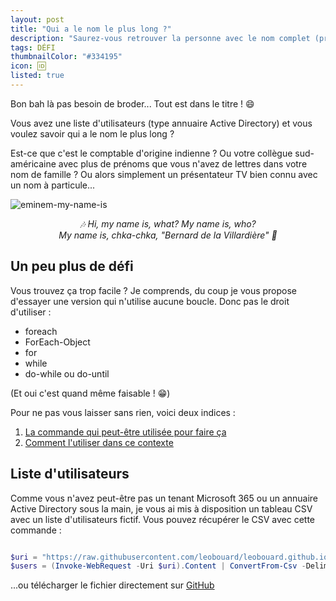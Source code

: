 ```yaml
---
layout: post
title: "Qui a le nom le plus long ?"
description: "Saurez-vous retrouver la personne avec le nom complet (prénom et nom) le plus long de la liste ? Indice : vous connaissez déjà la réponse"
tags: DÉFI
thumbnailColor: "#334195"
icon: 🆔
listed: true
---
```


Bon bah là pas besoin de broder... Tout est dans le titre ! 😄

Vous avez une liste d'utilisateurs (type annuaire Active Directory) et vous voulez savoir qui a le nom le plus long ?

Est-ce que c'est le comptable d'origine indienne ? Ou votre collègue sud-américaine avec plus de prénoms que vous n'avez de lettres dans votre nom de famille ? Ou alors simplement un présentateur TV bien connu avec un nom à particule...

![eminem-my-name-is](https://media2.giphy.com/media/xUOxf9Gau3L2B0kMPC/giphy.gif?cid=ecf05e4752pf5db8at27ms7voi8coytccw6il1v27e8o3mke&rid=giphy.gif&ct=g)

<div style="text-align: center">
  <i>🎶 Hi, my name is, what? My name is, who?<br>My name is, chka-chka, "Bernard de la Villardière" 🎵</i>
</div>

## Un peu plus de défi

Vous trouvez ça trop facile ? Je comprends, du coup je vous propose d'essayer une version qui n'utilise aucune boucle. Donc pas le droit d'utiliser :

- foreach
- ForEach-Object 
- for
- while
- do-while ou do-until

(Et oui c'est quand même faisable ! 😁)

Pour ne pas vous laisser sans rien, voici deux indices :

1. [La commande qui peut-être utilisée pour faire ça](https://docs.microsoft.com/en-us/powershell/module/microsoft.powershell.utility/select-object)
2. [Comment l'utiliser dans ce contexte](https://docs.microsoft.com/fr-fr/powershell/scripting/samples/selecting-parts-of-objects--select-object-)

## Liste d'utilisateurs

Comme vous n'avez peut-être pas un tenant Microsoft 365 ou un annuaire Active Directory sous la main, je vous ai mis à disposition un tableau CSV avec un liste d'utilisateurs fictif. Vous pouvez récupérer le CSV avec cette commande :

```powershell

$uri = "https://raw.githubusercontent.com/leobouard/leobouard.github.io/main/assets/files/users.csv"
$users = (Invoke-WebRequest -Uri $uri).Content | ConvertFrom-Csv -Delimiter ';'

```

...ou télécharger le fichier directement sur [GitHub](https://github.com/leobouard/leobouard.github.io/blob/main/assets/files/users.csv)